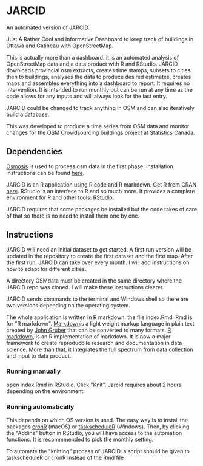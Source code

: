 # JARCID
An automated version of JARCID.

Just A Rather Cool and Informative Dashboard to keep track of buildings in Ottawa and Gatineau with OpenStreetMap.

This is actually more than a dashboard: it is an automated analysis of OpenStreetMap data and a data product with R and RStudio. JARCID downloads provincial osm extracts, creates time stamps, subsets to cities then to buildings, analyses the data to produce desired estimates, creates maps and assembles everything into a dashboard to report. It requires no intervention. It is intended to run monthly but can be run at any time as the code allows for any inputs and will always look for the last entry.

JARCID could be changed to track anything in OSM and can also iteratively build a database.

This was developed to produce a time series from OSM data and monitor changes for the OSM Crowdsourcing buildings project at Statistics Canada.

## Dependencies

[Osmosis](http://wiki.openstreetmap.org/wiki/Osmosis) is used to process osm data in the first phase. Installation instructions can be found [here](http://wiki.openstreetmap.org/wiki/Osmosis#How_to_install).

JARCID is an R application using R code and R markdown. Get R from CRAN [here](https://cran.r-project.org/). RStudio is an interface to R and so much more. It provides a complete environment for R and other tools: [RStudio](https://www.rstudio.com/).

JARCID requires that some packages be installed but the code takes of care of that so there is no need to install them one by one.

## Instructions

JARCID will need an initial dataset to get started. A first run version will be updated in the repository to create the first dataset and the first map. After the first run, JARCID can take over every month. I will add instructions on how to adapt for different cities.

A directory OSMdata must be created in the same directory where the JARCID repo was cloned. I will make these instructions clearer.

JARCID sends commands to the terminal and Windows shell so there are two versions depending on the operating system.

The whole application is written in R markdown: the file index.Rmd. Rmd is for "R markdown". [Markdown](http://daringfireball.net/projects/markdown/)is a light weight markup language in plain text created by [John Gruber](http://daringfireball.net/) that can be converted to many formats. [R markdown](http://rmarkdown.rstudio.com/), is an R implementation of markdown. It is now a major framework to create reproducbile research and documentation in data science. More than that, it integrates the full spectrum from data collection and input to data product.

### Running manually
open index.Rmd in RStudio. Click "Knit". Jarcid requires about 2 hours depending on the environment.

### Running automatically
This depends on which OS version is used. The easy way is to install the packages [cronR](https://github.com/bnosac/cronR) (macOS) or [taskscheduleR](https://github.com/bnosac/taskscheduleR) (Windows). Then, by clicking the "Addins" button in RStudio, you will have access to the automation functions. It is recommmended to pick the monthly setting. 

To automate the "knitting" process of JARCID, a script should be given to taskscheduleR or cronR instead of the Rmd file 



